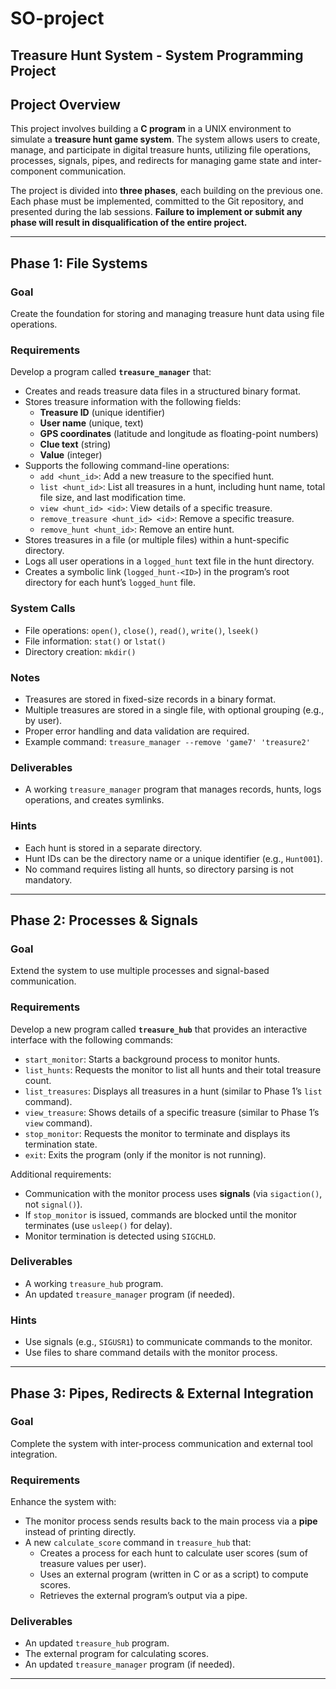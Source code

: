 # SO-project
## Treasure Hunt System - System Programming Project

## Project Overview
This project involves building a **C program** in a UNIX environment to simulate a **treasure hunt game system**. The system allows users to create, manage, and participate in digital treasure hunts, utilizing file operations, processes, signals, pipes, and redirects for managing game state and inter-component communication.

The project is divided into **three phases**, each building on the previous one. Each phase must be implemented, committed to the Git repository, and presented during the lab sessions. **Failure to implement or submit any phase will result in disqualification of the entire project.**

---

## Phase 1: File Systems

### Goal
Create the foundation for storing and managing treasure hunt data using file operations.

### Requirements
Develop a program called **`treasure_manager`** that:
- Creates and reads treasure data files in a structured binary format.
- Stores treasure information with the following fields:
  - **Treasure ID** (unique identifier)
  - **User name** (unique, text)
  - **GPS coordinates** (latitude and longitude as floating-point numbers)
  - **Clue text** (string)
  - **Value** (integer)
- Supports the following command-line operations:
  - `add <hunt_id>`: Add a new treasure to the specified hunt.
  - `list <hunt_id>`: List all treasures in a hunt, including hunt name, total file size, and last modification time.
  - `view <hunt_id> <id>`: View details of a specific treasure.
  - `remove_treasure <hunt_id> <id>`: Remove a specific treasure.
  - `remove_hunt <hunt_id>`: Remove an entire hunt.
- Stores treasures in a file (or multiple files) within a hunt-specific directory.
- Logs all user operations in a `logged_hunt` text file in the hunt directory.
- Creates a symbolic link (`logged_hunt-<ID>`) in the program’s root directory for each hunt’s `logged_hunt` file.

### System Calls
- File operations: `open()`, `close()`, `read()`, `write()`, `lseek()`
- File information: `stat()` or `lstat()`
- Directory creation: `mkdir()`

### Notes
- Treasures are stored in fixed-size records in a binary format.
- Multiple treasures are stored in a single file, with optional grouping (e.g., by user).
- Proper error handling and data validation are required.
- Example command: `treasure_manager --remove 'game7' 'treasure2'`

### Deliverables
- A working `treasure_manager` program that manages records, hunts, logs operations, and creates symlinks.

### Hints
- Each hunt is stored in a separate directory.
- Hunt IDs can be the directory name or a unique identifier (e.g., `Hunt001`).
- No command requires listing all hunts, so directory parsing is not mandatory.

---

## Phase 2: Processes & Signals

### Goal
Extend the system to use multiple processes and signal-based communication.

### Requirements
Develop a new program called **`treasure_hub`** that provides an interactive interface with the following commands:
- `start_monitor`: Starts a background process to monitor hunts.
- `list_hunts`: Requests the monitor to list all hunts and their total treasure count.
- `list_treasures`: Displays all treasures in a hunt (similar to Phase 1’s `list` command).
- `view_treasure`: Shows details of a specific treasure (similar to Phase 1’s `view` command).
- `stop_monitor`: Requests the monitor to terminate and displays its termination state.
- `exit`: Exits the program (only if the monitor is not running).

Additional requirements:
- Communication with the monitor process uses **signals** (via `sigaction()`, not `signal()`).
- If `stop_monitor` is issued, commands are blocked until the monitor terminates (use `usleep()` for delay).
- Monitor termination is detected using `SIGCHLD`.

### Deliverables
- A working `treasure_hub` program.
- An updated `treasure_manager` program (if needed).

### Hints
- Use signals (e.g., `SIGUSR1`) to communicate commands to the monitor.
- Use files to share command details with the monitor process.

---

## Phase 3: Pipes, Redirects & External Integration

### Goal
Complete the system with inter-process communication and external tool integration.

### Requirements
Enhance the system with:
- The monitor process sends results back to the main process via a **pipe** instead of printing directly.
- A new `calculate_score` command in `treasure_hub` that:
  - Creates a process for each hunt to calculate user scores (sum of treasure values per user).
  - Uses an external program (written in C or as a script) to compute scores.
  - Retrieves the external program’s output via a pipe.

### Deliverables
- An updated `treasure_hub` program.
- The external program for calculating scores.
- An updated `treasure_manager` program (if needed).

---
